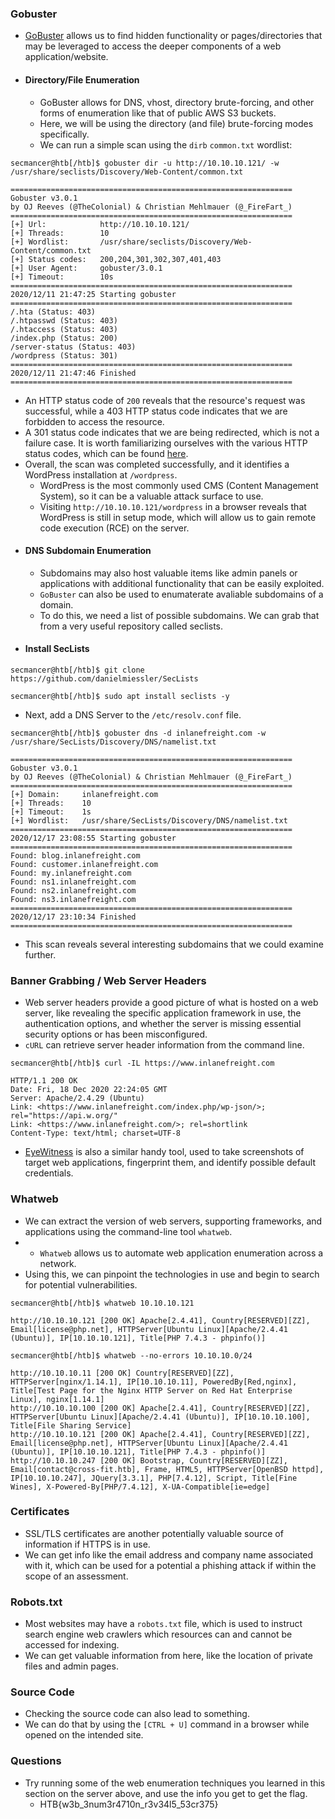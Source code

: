 ### Gobuster
- [GoBuster](https://github.com/OJ/gobuster) allows us to find hidden functionality or pages/directories that may be leveraged to access the deeper components of a web application/website.
- #### Directory/File Enumeration
	- GoBuster allows for  DNS, vhost, directory brute-forcing, and other forms of enumeration like that of public AWS S3 buckets.
	- Here, we will be using the directory (and file) brute-forcing modes specifically. 
	- We can run a simple scan using the `dirb` `common.txt` wordlist:
```
secmancer@htb[/htb]$ gobuster dir -u http://10.10.10.121/ -w /usr/share/seclists/Discovery/Web-Content/common.txt

===============================================================
Gobuster v3.0.1
by OJ Reeves (@TheColonial) & Christian Mehlmauer (@_FireFart_)
===============================================================
[+] Url:            http://10.10.10.121/
[+] Threads:        10
[+] Wordlist:       /usr/share/seclists/Discovery/Web-Content/common.txt
[+] Status codes:   200,204,301,302,307,401,403
[+] User Agent:     gobuster/3.0.1
[+] Timeout:        10s
===============================================================
2020/12/11 21:47:25 Starting gobuster
===============================================================
/.hta (Status: 403)
/.htpasswd (Status: 403)
/.htaccess (Status: 403)
/index.php (Status: 200)
/server-status (Status: 403)
/wordpress (Status: 301)
===============================================================
2020/12/11 21:47:46 Finished
===============================================================
```

- An HTTP status code of `200` reveals that the resource's request was successful, while a 403 HTTP status code indicates that we are forbidden to access the resource. 
- A 301 status code indicates that we are being redirected, which is not a failure case. It is worth familiarizing ourselves with the various HTTP status codes, which can be found [here](https://en.wikipedia.org/wiki/List_of_HTTP_status_codes). 
- Overall, the scan was completed successfully, and it identifies a WordPress installation at `/wordpress`. 
	- WordPress is the most commonly used CMS (Content Management System), so it can be a valuable attack surface to use.
	- Visiting `http://10.10.10.121/wordpress` in a browser reveals that WordPress is still in setup mode, which will allow us to gain remote code execution (RCE) on the server.
- #### DNS Subdomain Enumeration
	- Subdomains may also host valuable items like admin panels or applications with additional functionality that can be easily exploited.
	- `GoBuster` can also be used to enumaterate avaliable subdomains of a domain.
	- To do this, we need a list of possible subdomains. We can grab that from a very useful repository called seclists.
- #### Install SecLists
```
secmancer@htb[/htb]$ git clone https://github.com/danielmiessler/SecLists
```
```
secmancer@htb[/htb]$ sudo apt install seclists -y
```
- Next, add a DNS Server to the `/etc/resolv.conf` file.
```
secmancer@htb[/htb]$ gobuster dns -d inlanefreight.com -w /usr/share/SecLists/Discovery/DNS/namelist.txt

===============================================================
Gobuster v3.0.1
by OJ Reeves (@TheColonial) & Christian Mehlmauer (@_FireFart_)
===============================================================
[+] Domain:     inlanefreight.com
[+] Threads:    10
[+] Timeout:    1s
[+] Wordlist:   /usr/share/SecLists/Discovery/DNS/namelist.txt
===============================================================
2020/12/17 23:08:55 Starting gobuster
===============================================================
Found: blog.inlanefreight.com
Found: customer.inlanefreight.com
Found: my.inlanefreight.com
Found: ns1.inlanefreight.com
Found: ns2.inlanefreight.com
Found: ns3.inlanefreight.com
===============================================================
2020/12/17 23:10:34 Finished
===============================================================
```
- This scan reveals several interesting subdomains that we could examine further.


### Banner Grabbing / Web Server Headers
- Web server headers provide a good picture of what is hosted on a web server, like revealing the specific application framework in use, the authentication options, and whether the server is missing essential security options or has been misconfigured. 
-  `cURL` can retrieve server header information from the command line.
```
secmancer@htb[/htb]$ curl -IL https://www.inlanefreight.com

HTTP/1.1 200 OK
Date: Fri, 18 Dec 2020 22:24:05 GMT
Server: Apache/2.4.29 (Ubuntu)
Link: <https://www.inlanefreight.com/index.php/wp-json/>; rel="https://api.w.org/"
Link: <https://www.inlanefreight.com/>; rel=shortlink
Content-Type: text/html; charset=UTF-8
```
- [EyeWitness](https://github.com/FortyNorthSecurity/EyeWitness) is also a similar handy tool, used to take screenshots of target web applications, fingerprint them, and identify possible default credentials.


### Whatweb
- We can extract the version of web servers, supporting frameworks, and applications using the command-line tool `whatweb`. 
- - `Whatweb` allows us to automate web application enumeration across a network.
- Using this, we can pinpoint the technologies in use and begin to search for potential vulnerabilities.
```
secmancer@htb[/htb]$ whatweb 10.10.10.121

http://10.10.10.121 [200 OK] Apache[2.4.41], Country[RESERVED][ZZ], Email[license@php.net], HTTPServer[Ubuntu Linux][Apache/2.4.41 (Ubuntu)], IP[10.10.10.121], Title[PHP 7.4.3 - phpinfo()]
```
```
secmancer@htb[/htb]$ whatweb --no-errors 10.10.10.0/24

http://10.10.10.11 [200 OK] Country[RESERVED][ZZ], HTTPServer[nginx/1.14.1], IP[10.10.10.11], PoweredBy[Red,nginx], Title[Test Page for the Nginx HTTP Server on Red Hat Enterprise Linux], nginx[1.14.1]
http://10.10.10.100 [200 OK] Apache[2.4.41], Country[RESERVED][ZZ], HTTPServer[Ubuntu Linux][Apache/2.4.41 (Ubuntu)], IP[10.10.10.100], Title[File Sharing Service]
http://10.10.10.121 [200 OK] Apache[2.4.41], Country[RESERVED][ZZ], Email[license@php.net], HTTPServer[Ubuntu Linux][Apache/2.4.41 (Ubuntu)], IP[10.10.10.121], Title[PHP 7.4.3 - phpinfo()]
http://10.10.10.247 [200 OK] Bootstrap, Country[RESERVED][ZZ], Email[contact@cross-fit.htb], Frame, HTML5, HTTPServer[OpenBSD httpd], IP[10.10.10.247], JQuery[3.3.1], PHP[7.4.12], Script, Title[Fine Wines], X-Powered-By[PHP/7.4.12], X-UA-Compatible[ie=edge]
```

### Certificates
- SSL/TLS certificates are another potentially valuable source of information if HTTPS is in use. 
- We can get info like the email address and company name associated with it, which can be used for a potential  a phishing attack if within the scope of an assessment.

### Robots.txt
- Most websites may have a `robots.txt` file, which is used to instruct search engine web crawlers which resources can and cannot be accessed for indexing.
- We can get valuable information from here, like the location of private files and admin pages.

### Source Code
- Checking the source code can also lead to something.
- We can do that by using the `[CTRL + U]` command in a browser while opened on the intended site. 

### Questions
- Try running some of the web enumeration techniques you learned in this section on the server above, and use the info you get to get the flag.
	- HTB{w3b_3num3r4710n_r3v34l5_53cr375}